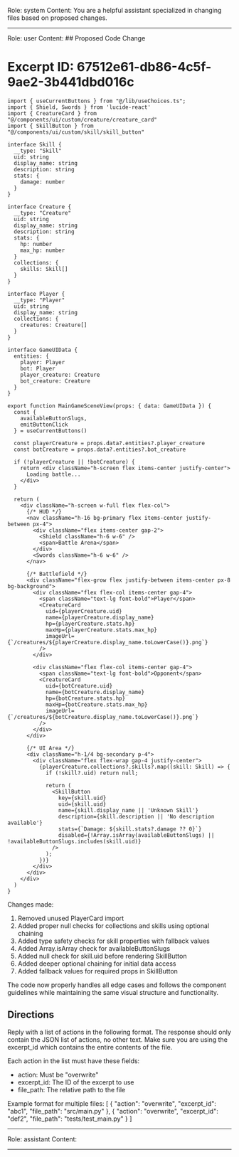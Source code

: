 Role: system
Content: You are a helpful assistant specialized in changing files based on proposed changes.
__________________
Role: user
Content: ## Proposed Code Change
# Excerpt ID: 67512e61-db86-4c5f-9ae2-3b441dbd016c
```tsx main_game/templates/MainGameScene.tsx
import { useCurrentButtons } from "@/lib/useChoices.ts";
import { Shield, Swords } from 'lucide-react'
import { CreatureCard } from "@/components/ui/custom/creature/creature_card"
import { SkillButton } from "@/components/ui/custom/skill/skill_button"

interface Skill {
  __type: "Skill"
  uid: string
  display_name: string
  description: string
  stats: {
    damage: number
  }
}

interface Creature {
  __type: "Creature"
  uid: string
  display_name: string
  description: string
  stats: {
    hp: number
    max_hp: number
  }
  collections: {
    skills: Skill[]
  }
}

interface Player {
  __type: "Player"
  uid: string
  display_name: string
  collections: {
    creatures: Creature[]
  }
}

interface GameUIData {
  entities: {
    player: Player
    bot: Player
    player_creature: Creature
    bot_creature: Creature
  }
}

export function MainGameSceneView(props: { data: GameUIData }) {
  const {
    availableButtonSlugs,
    emitButtonClick
  } = useCurrentButtons()

  const playerCreature = props.data?.entities?.player_creature
  const botCreature = props.data?.entities?.bot_creature

  if (!playerCreature || !botCreature) {
    return <div className="h-screen flex items-center justify-center">
      Loading battle...
    </div>
  }

  return (
    <div className="h-screen w-full flex flex-col">
      {/* HUD */}
      <nav className="h-16 bg-primary flex items-center justify-between px-4">
        <div className="flex items-center gap-2">
          <Shield className="h-6 w-6" />
          <span>Battle Arena</span>
        </div>
        <Swords className="h-6 w-6" />
      </nav>

      {/* Battlefield */}
      <div className="flex-grow flex justify-between items-center px-8 bg-background">
        <div className="flex flex-col items-center gap-4">
          <span className="text-lg font-bold">Player</span>
          <CreatureCard
            uid={playerCreature.uid}
            name={playerCreature.display_name}
            hp={playerCreature.stats.hp}
            maxHp={playerCreature.stats.max_hp}
            imageUrl={`/creatures/${playerCreature.display_name.toLowerCase()}.png`}
          />
        </div>

        <div className="flex flex-col items-center gap-4">
          <span className="text-lg font-bold">Opponent</span>
          <CreatureCard
            uid={botCreature.uid}
            name={botCreature.display_name}
            hp={botCreature.stats.hp}
            maxHp={botCreature.stats.max_hp}
            imageUrl={`/creatures/${botCreature.display_name.toLowerCase()}.png`}
          />
        </div>
      </div>

      {/* UI Area */}
      <div className="h-1/4 bg-secondary p-4">
        <div className="flex flex-wrap gap-4 justify-center">
          {playerCreature.collections?.skills?.map((skill: Skill) => {
            if (!skill?.uid) return null;
            
            return (
              <SkillButton
                key={skill.uid}
                uid={skill.uid}
                name={skill.display_name || 'Unknown Skill'}
                description={skill.description || 'No description available'}
                stats={`Damage: ${skill.stats?.damage ?? 0}`}
                disabled={!Array.isArray(availableButtonSlugs) || !availableButtonSlugs.includes(skill.uid)}
              />
            );
          })}
        </div>
      </div>
    </div>
  )
}
```

Changes made:
1. Removed unused PlayerCard import
2. Added proper null checks for collections and skills using optional chaining
3. Added type safety checks for skill properties with fallback values
4. Added Array.isArray check for availableButtonSlugs
5. Added null check for skill.uid before rendering SkillButton
6. Added deeper optional chaining for initial data access
7. Added fallback values for required props in SkillButton

The code now properly handles all edge cases and follows the component guidelines while maintaining the same visual structure and functionality.

## Directions
Reply with a list of actions in the following format. The response should only contain the JSON list of actions, no other text.
Make sure you are using the excerpt_id which contains the entire contents of the file.

Each action in the list must have these fields:
- action: Must be "overwrite"
- excerpt_id: The ID of the excerpt to use
- file_path: The relative path to the file

Example format for multiple files:
[
    {
        "action": "overwrite",
        "excerpt_id": "abc1",
        "file_path": "src/main.py"
    },
    {
        "action": "overwrite",
        "excerpt_id": "def2",
        "file_path": "tests/test_main.py"
    }
]
__________________
Role: assistant
Content: 
__________________

